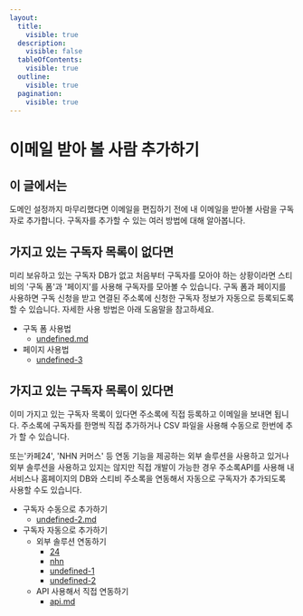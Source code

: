 ```yaml
---
layout:
  title:
    visible: true
  description:
    visible: false
  tableOfContents:
    visible: true
  outline:
    visible: true
  pagination:
    visible: true
---
```


# 이메일 받아 볼 사람 추가하기

## 이 글에서는

도메인 설정까지 마무리했다면 이메일을 편집하기 전에 내 이메일을 받아볼 사람을 구독자로 추가합니다. 구독자를 추가할 수 있는 여러 방법에 대해 알아봅니다.



## 가지고 있는 구독자 목록이 없다면

미리 보유하고 있는 구독자 DB가 없고 처음부터 구독자를 모아야 하는 상황이라면 스티비의 '구독 폼'과 '페이지'를 사용해 구독자를 모아볼 수 있습니다. 구독 폼과 페이지를 사용하면 구독 신청을 받고 연결된 주소록에 신청한 구독자 정보가 자동으로 등록되도록 할 수 있습니다. 자세한 사용 방법은 아래 도움말을 참고하세요.&#x20;

* 구독 폼 사용법
  * &#x20;[undefined.md](../../list/undefined-4/undefined.md "mention")
* 페이지 사용법
  * &#x20;[undefined-3](../../page/undefined-3/ "mention")



## 가지고 있는 구독자 목록이 있다면

이미 가지고 있는 구독자 목록이 있다면 주소록에 직접 등록하고 이메일을 보내면 됩니다. 주소록에 구독자를 한명씩 직접 추가하거나 CSV 파일을 사용해 수동으로 한번에 추가 할 수 있습니다.&#x20;

또는'카페24', 'NHN 커머스' 등 연동 기능을 제공하는 외부 솔루션을 사용하고 있거나 외부 솔루션을 사용하고 있지는 않지만 직접 개발이 가능한 경우 주소록API를 사용해 내 서비스나 홈페이지의 DB와 스티비 주소록을 연동해서 자동으로 구독자가 추가되도록 사용할 수도 있습니다.

* 구독자 수동으로 추가하기
  * &#x20;[undefined-2.md](../../list/undefined-2/undefined-2.md "mention")
* 구독자 자동으로 추가하기
  * 외부 솔루션 연동하기
    * [24](../../integration/24/ "mention")
    * [nhn](../../integration/nhn/ "mention")
    * [undefined-1](../../integration/undefined-1/ "mention")
    * [undefined-2](../../integration/undefined-2/ "mention")
  * API 사용해서 직접 연동하기
    * [api.md](../../api-webhook/api.md "mention")

